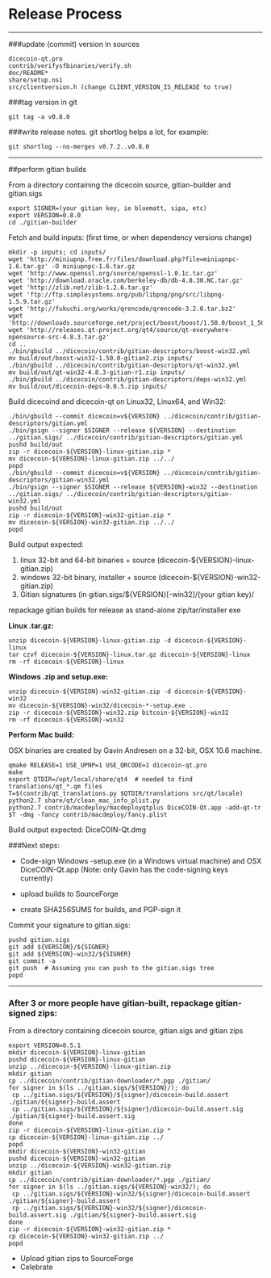 Release Process
====================

* * *

###update (commit) version in sources


	dicecoin-qt.pro
	contrib/verifysfbinaries/verify.sh
	doc/README*
	share/setup.nsi
	src/clientversion.h (change CLIENT_VERSION_IS_RELEASE to true)

###tag version in git

	git tag -a v0.8.0

###write release notes. git shortlog helps a lot, for example:

	git shortlog --no-merges v0.7.2..v0.8.0

* * *

##perform gitian builds

 From a directory containing the dicecoin source, gitian-builder and gitian.sigs
  
	export SIGNER=(your gitian key, ie bluematt, sipa, etc)
	export VERSION=0.8.0
	cd ./gitian-builder

 Fetch and build inputs: (first time, or when dependency versions change)

	mkdir -p inputs; cd inputs/
	wget 'http://miniupnp.free.fr/files/download.php?file=miniupnpc-1.6.tar.gz' -O miniupnpc-1.6.tar.gz
	wget 'http://www.openssl.org/source/openssl-1.0.1c.tar.gz'
	wget 'http://download.oracle.com/berkeley-db/db-4.8.30.NC.tar.gz'
	wget 'http://zlib.net/zlib-1.2.6.tar.gz'
	wget 'ftp://ftp.simplesystems.org/pub/libpng/png/src/libpng-1.5.9.tar.gz'
	wget 'http://fukuchi.org/works/qrencode/qrencode-3.2.0.tar.bz2'
	wget 'http://downloads.sourceforge.net/project/boost/boost/1.50.0/boost_1_50_0.tar.bz2'
	wget 'http://releases.qt-project.org/qt4/source/qt-everywhere-opensource-src-4.8.3.tar.gz'
	cd ..
	./bin/gbuild ../dicecoin/contrib/gitian-descriptors/boost-win32.yml
	mv build/out/boost-win32-1.50.0-gitian2.zip inputs/
	./bin/gbuild ../dicecoin/contrib/gitian-descriptors/qt-win32.yml
	mv build/out/qt-win32-4.8.3-gitian-r1.zip inputs/
	./bin/gbuild ../dicecoin/contrib/gitian-descriptors/deps-win32.yml
	mv build/out/dicecoin-deps-0.0.5.zip inputs/

 Build dicecoind and dicecoin-qt on Linux32, Linux64, and Win32:
  
	./bin/gbuild --commit dicecoin=v${VERSION} ../dicecoin/contrib/gitian-descriptors/gitian.yml
	./bin/gsign --signer $SIGNER --release ${VERSION} --destination ../gitian.sigs/ ../dicecoin/contrib/gitian-descriptors/gitian.yml
	pushd build/out
	zip -r dicecoin-${VERSION}-linux-gitian.zip *
	mv dicecoin-${VERSION}-linux-gitian.zip ../../
	popd
	./bin/gbuild --commit dicecoin=v${VERSION} ../dicecoin/contrib/gitian-descriptors/gitian-win32.yml
	./bin/gsign --signer $SIGNER --release ${VERSION}-win32 --destination ../gitian.sigs/ ../dicecoin/contrib/gitian-descriptors/gitian-win32.yml
	pushd build/out
	zip -r dicecoin-${VERSION}-win32-gitian.zip *
	mv dicecoin-${VERSION}-win32-gitian.zip ../../
	popd

  Build output expected:

  1. linux 32-bit and 64-bit binaries + source (dicecoin-${VERSION}-linux-gitian.zip)
  2. windows 32-bit binary, installer + source (dicecoin-${VERSION}-win32-gitian.zip)
  3. Gitian signatures (in gitian.sigs/${VERSION}[-win32]/(your gitian key)/

repackage gitian builds for release as stand-alone zip/tar/installer exe

**Linux .tar.gz:**

	unzip dicecoin-${VERSION}-linux-gitian.zip -d dicecoin-${VERSION}-linux
	tar czvf dicecoin-${VERSION}-linux.tar.gz dicecoin-${VERSION}-linux
	rm -rf dicecoin-${VERSION}-linux

**Windows .zip and setup.exe:**

	unzip dicecoin-${VERSION}-win32-gitian.zip -d dicecoin-${VERSION}-win32
	mv dicecoin-${VERSION}-win32/dicecoin-*-setup.exe .
	zip -r dicecoin-${VERSION}-win32.zip bitcoin-${VERSION}-win32
	rm -rf dicecoin-${VERSION}-win32

**Perform Mac build:**

  OSX binaries are created by Gavin Andresen on a 32-bit, OSX 10.6 machine.

	qmake RELEASE=1 USE_UPNP=1 USE_QRCODE=1 dicecoin-qt.pro
	make
	export QTDIR=/opt/local/share/qt4  # needed to find translations/qt_*.qm files
	T=$(contrib/qt_translations.py $QTDIR/translations src/qt/locale)
	python2.7 share/qt/clean_mac_info_plist.py
	python2.7 contrib/macdeploy/macdeployqtplus DiceCOIN-Qt.app -add-qt-tr $T -dmg -fancy contrib/macdeploy/fancy.plist

 Build output expected: DiceCOIN-Qt.dmg

###Next steps:

* Code-sign Windows -setup.exe (in a Windows virtual machine) and
  OSX DiceCOIN-Qt.app (Note: only Gavin has the code-signing keys currently)

* upload builds to SourceForge

* create SHA256SUMS for builds, and PGP-sign it

Commit your signature to gitian.sigs:

	pushd gitian.sigs
	git add ${VERSION}/${SIGNER}
	git add ${VERSION}-win32/${SIGNER}
	git commit -a
	git push  # Assuming you can push to the gitian.sigs tree
	popd

-------------------------------------------------------------------------

### After 3 or more people have gitian-built, repackage gitian-signed zips:

From a directory containing dicecoin source, gitian.sigs and gitian zips

	export VERSION=0.5.1
	mkdir dicecoin-${VERSION}-linux-gitian
	pushd dicecoin-${VERSION}-linux-gitian
	unzip ../dicecoin-${VERSION}-linux-gitian.zip
	mkdir gitian
	cp ../dicecoin/contrib/gitian-downloader/*.pgp ./gitian/
	for signer in $(ls ../gitian.sigs/${VERSION}/); do
	 cp ../gitian.sigs/${VERSION}/${signer}/dicecoin-build.assert ./gitian/${signer}-build.assert
	 cp ../gitian.sigs/${VERSION}/${signer}/dicecoin-build.assert.sig ./gitian/${signer}-build.assert.sig
	done
	zip -r dicecoin-${VERSION}-linux-gitian.zip *
	cp dicecoin-${VERSION}-linux-gitian.zip ../
	popd
	mkdir dicecoin-${VERSION}-win32-gitian
	pushd dicecoin-${VERSION}-win32-gitian
	unzip ../dicecoin-${VERSION}-win32-gitian.zip
	mkdir gitian
	cp ../dicecoin/contrib/gitian-downloader/*.pgp ./gitian/
	for signer in $(ls ../gitian.sigs/${VERSION}-win32/); do
	 cp ../gitian.sigs/${VERSION}-win32/${signer}/dicecoin-build.assert ./gitian/${signer}-build.assert
	 cp ../gitian.sigs/${VERSION}-win32/${signer}/dicecoin-build.assert.sig ./gitian/${signer}-build.assert.sig
	done
	zip -r dicecoin-${VERSION}-win32-gitian.zip *
	cp dicecoin-${VERSION}-win32-gitian.zip ../
	popd

- Upload gitian zips to SourceForge
- Celebrate 
